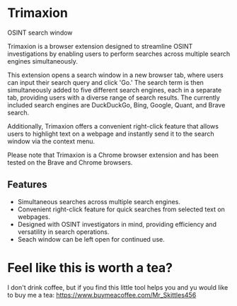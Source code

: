 # Trimaxion
OSINT search window

Trimaxion is a browser extension designed to streamline OSINT investigations by enabling users to perform searches across multiple search engines simultaneously.

This extension opens a search window in a new browser tab, where users can input their search query and click 'Go.' The search term is then simultaneously added to five different search engines, each in a separate tab, providing users with a diverse range of search results. The currently included search engines are DuckDuckGo, Bing, Google, Quant, and Brave search.

Additionally, Trimaxion offers a convenient right-click feature that allows users to highlight text on a webpage and instantly send it to the search window via the context menu.

Please note that Trimaxion is a Chrome browser extension and has been tested on the Brave and Chrome browsers.

## Features
- Simultaneous searches across multiple search engines.
- Convenient right-click feature for quick searches from selected text on webpages.
- Designed with OSINT investigators in mind, providing efficiency and versatility in search operations.
- Seach window can be left open for continued use.




# Feel like this is worth a tea?

I don't drink coffee, but if you find this little tool helps you and yu would like to buy me a tea:
https://www.buymeacoffee.com/Mr_Skittles456 


